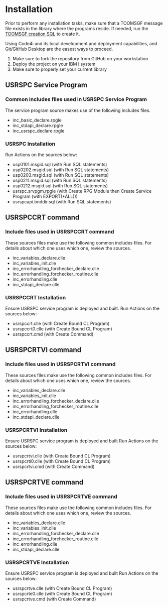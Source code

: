 # Installation

Prior to perform any installation tasks, make sure that a TOOMSGF message file exists in the library where the programs reside. If needed, run the [TOOMSGF creation SQL](../toomsgf.msgf.sql) to create it.

Using Code4i and its local development and deployment capabilities, and Git/GitHub Desktop are the easest ways to proceed.

1. Make sure to fork the repository from GitHub on your workstation
2. Deploy the project on your IBM i system
3. Make sure to properly set your current library

## USRSPC Service Program

### Common includes files used in USRSPC Service Program

The service program source makes use of the following includes files.

- inc_basic_declare.rpgle
- inc_stdapi_declare.rpgle
- inc_usrspc_declare.rpgle

### USRSPC Installation

Run Actions on the sources below:

- usp0101.msgid.sql (with Run SQL statements)
- usp0202.msgid.sql (with Run SQL statements)
- usp0203.msgid.sql (with Run SQL statements)
- usp0211.msgid.sql (with Run SQL statements)
- usp0212.msgid.sql (with Run SQL statements)
- usrspc.srvpgm.rpgle (with Create RPG Module then Create Service Program (with EXPORT(*ALL)))
- usrspcapi.bnddir.sql (with Run SQL statements)

## USRSPCCRT command

### Include files used in USRSPCCRT command

These sources files make use the following common includes files. For details about which one uses which one, review the sources.

- inc_variables_declare.clle
- inc_variables_init.clle
- inc_errorhandling_forchecker_declare.clle
- inc_errorhandling_forchecker_routine.clle
- inc_errorhandling.clle
- inc_stdapi_declare.clle

### USRSPCCRT Installation

Ensure USRSPC service program is deployed and built.
Run Actions on the sources below:

- usrspccrt.clle (with Create Bound CL Program)
- usrspccrt0.clle (with Create Bound CL Program)
- usrspccrt.cmd (with Create Command)

## USRSPCRTVI command

### Include files used in USRSPCRTVI command

These sources files make use the following common includes files. For details about which one uses which one, review the sources.

- inc_variables_declare.clle
- inc_variables_init.clle
- inc_errorhandling_forchecker_declare.clle
- inc_errorhandling_forchecker_routine.clle
- inc_errorhandling.clle
- inc_stdapi_declare.clle

### USRSPCRTVI Installation

Ensure USRSPC service program is deployed and built
Run Actions on the sources below:

- usrspcrtvi.clle (with Create Bound CL Program)
- usrspcrti0.clle (with Create Bound CL Program)
- usrspcrtvi.cmd (with Create Command)

## USRSPCRTVE command

### Include files used in USRSPCRTVE command

These sources files make use the following common includes files. For details about which one uses which one, review the sources.

- inc_variables_declare.clle
- inc_variables_init.clle
- inc_errorhandling_forchecker_declare.clle
- inc_errorhandling_forchecker_routine.clle
- inc_errorhandling.clle
- inc_stdapi_declare.clle

### USRSPCRTVE Installation

Ensure USRSPC service program is deployed and built
Run Actions on the sources below:

- usrspcrtve.clle (with Create Bound CL Program)
- usrspcrte0.clle (with Create Bound CL Program)
- usrspcrtve.cmd (with Create Command)
